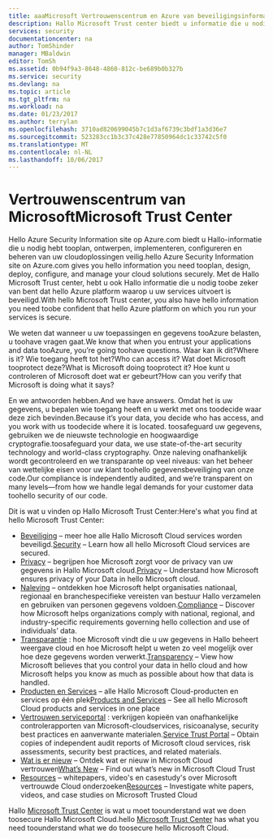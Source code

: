 ```yaml
---
title: aaaMicrosoft Vertrouwenscentrum en Azure van beveiligingsinformatie | Microsoft Docs
description: Hallo Microsoft Trust center biedt u informatie die u nodig toobe zeker van bent dat hello Azure Hallo platform waarop u uw services uitvoert is beveiligd.
services: security
documentationcenter: na
author: TomShinder
manager: MBaldwin
editor: TomSh
ms.assetid: 0b94f9a3-8648-4860-812c-be689b0b327b
ms.service: security
ms.devlang: na
ms.topic: article
ms.tgt_pltfrm: na
ms.workload: na
ms.date: 01/23/2017
ms.author: terrylan
ms.openlocfilehash: 3710ad820699045b7c1d3af6739c3bdf1a3d36e7
ms.sourcegitcommit: 523283cc1b3c37c428e77850964dc1c33742c5f0
ms.translationtype: MT
ms.contentlocale: nl-NL
ms.lasthandoff: 10/06/2017
---
```

# <a name="microsoft-trust-center"></a><span data-ttu-id="895b2-103">Vertrouwenscentrum van Microsoft</span><span class="sxs-lookup"><span data-stu-id="895b2-103">Microsoft Trust Center</span></span>
<span data-ttu-id="895b2-104">Hello Azure Security Information site op Azure.com biedt u Hallo-informatie die u nodig hebt tooplan, ontwerpen, implementeren, configureren en beheren van uw cloudoplossingen veilig.</span><span class="sxs-lookup"><span data-stu-id="895b2-104">hello Azure Security Information site on Azure.com gives you hello information you need tooplan, design, deploy, configure, and manage your cloud solutions securely.</span></span> <span data-ttu-id="895b2-105">Met de Hallo Microsoft Trust center, hebt u ook Hallo informatie die u nodig toobe zeker van bent dat hello Azure platform waarop u uw services uitvoert is beveiligd.</span><span class="sxs-lookup"><span data-stu-id="895b2-105">With hello Microsoft Trust center, you also have hello information you need toobe confident that hello Azure platform on which you run your services is secure.</span></span>

<span data-ttu-id="895b2-106">We weten dat wanneer u uw toepassingen en gegevens tooAzure belasten, u toohave vragen gaat.</span><span class="sxs-lookup"><span data-stu-id="895b2-106">We know that when you entrust your applications and data tooAzure, you’re going toohave questions.</span></span> <span data-ttu-id="895b2-107">Waar kan ik dit?</span><span class="sxs-lookup"><span data-stu-id="895b2-107">Where is it?</span></span> <span data-ttu-id="895b2-108">Wie toegang heeft tot het?</span><span class="sxs-lookup"><span data-stu-id="895b2-108">Who can access it?</span></span> <span data-ttu-id="895b2-109">Wat doet Microsoft tooprotect deze?</span><span class="sxs-lookup"><span data-stu-id="895b2-109">What is Microsoft doing tooprotect it?</span></span> <span data-ttu-id="895b2-110">Hoe kunt u controleren of Microsoft doet wat er gebeurt?</span><span class="sxs-lookup"><span data-stu-id="895b2-110">How can you verify that Microsoft is doing what it says?</span></span>

<span data-ttu-id="895b2-111">En we antwoorden hebben.</span><span class="sxs-lookup"><span data-stu-id="895b2-111">And we have answers.</span></span> <span data-ttu-id="895b2-112">Omdat het is uw gegevens, u bepalen wie toegang heeft en u werkt met ons toodecide waar deze zich bevinden.</span><span class="sxs-lookup"><span data-stu-id="895b2-112">Because it’s your data, you decide who has access, and you work with us toodecide where it is located.</span></span> <span data-ttu-id="895b2-113">toosafeguard uw gegevens, gebruiken we de nieuwste technologie en hoogwaardige cryptografie.</span><span class="sxs-lookup"><span data-stu-id="895b2-113">toosafeguard your data, we use state-of-the-art security technology and world-class cryptography.</span></span> <span data-ttu-id="895b2-114">Onze naleving onafhankelijk wordt gecontroleerd en we transparante op veel niveaus: van het beheer van wettelijke eisen voor uw klant toohello gegevensbeveiliging van onze code.</span><span class="sxs-lookup"><span data-stu-id="895b2-114">Our compliance is independently audited, and we’re transparent on many levels—from how we handle legal demands for your customer data toohello security of our code.</span></span>

<span data-ttu-id="895b2-115">Dit is wat u vinden op Hallo Microsoft Trust Center:</span><span class="sxs-lookup"><span data-stu-id="895b2-115">Here's what you find at hello Microsoft Trust Center:</span></span>

* <span data-ttu-id="895b2-116">[Beveiliging](https://aka.ms/tcsecurity) – meer hoe alle Hallo Microsoft Cloud services worden beveiligd.</span><span class="sxs-lookup"><span data-stu-id="895b2-116">[Security](https://aka.ms/tcsecurity) – Learn how all hello Microsoft Cloud services are secured.</span></span>
* <span data-ttu-id="895b2-117">[Privacy](https://aka.ms/tcprivacy) – begrijpen hoe Microsoft zorgt voor de privacy van uw gegevens in Hallo Microsoft cloud.</span><span class="sxs-lookup"><span data-stu-id="895b2-117">[Privacy](https://aka.ms/tcprivacy) – Understand how Microsoft ensures privacy of your Data in hello Microsoft cloud.</span></span>
* <span data-ttu-id="895b2-118">[Naleving](https://aka.ms/tccompliance) – ontdekken hoe Microsoft helpt organisaties nationaal, regionaal en branchespecifieke vereisten van bestuur Hallo verzamelen en gebruiken van personen gegevens voldoen.</span><span class="sxs-lookup"><span data-stu-id="895b2-118">[Compliance](https://aka.ms/tccompliance) – Discover how Microsoft helps organizations comply with national, regional, and industry-specific requirements governing hello collection and use of individuals’ data.</span></span>
* <span data-ttu-id="895b2-119">[Transparantie](https://aka.ms/tctransparency) : hoe Microsoft vindt die u uw gegevens in Hallo beheert weergave cloud en hoe Microsoft helpt u weten zo veel mogelijk over hoe deze gegevens worden verwerkt.</span><span class="sxs-lookup"><span data-stu-id="895b2-119">[Transparency](https://aka.ms/tctransparency) – View how Microsoft believes that you control your data in hello cloud and how Microsoft helps you know as much as possible about how that data is handled.</span></span>
* <span data-ttu-id="895b2-120">[Producten en Services](https://aka.ms/tcproductsservices) – alle Hallo Microsoft Cloud-producten en services op één plek</span><span class="sxs-lookup"><span data-stu-id="895b2-120">[Products and Services](https://aka.ms/tcproductsservices) – See all hello Microsoft Cloud products and services in one place</span></span>
* <span data-ttu-id="895b2-121">[Vertrouwen serviceportal](https://aka.ms/tcservicetrportal) : verkrijgen kopieën van onafhankelijke controlerapporten van Microsoft-cloudservices, risicoanalyse, security best practices en aanverwante materialen.</span><span class="sxs-lookup"><span data-stu-id="895b2-121">[Service Trust Portal](https://aka.ms/tcservicetrportal) – Obtain copies of independent audit reports of Microsoft cloud services, risk assessments, security best practices, and related materials.</span></span>
* <span data-ttu-id="895b2-122">[Wat is er nieuw](https://aka.ms/tcwhatsnew) – Ontdek wat er nieuw in Microsoft Cloud vertrouwen</span><span class="sxs-lookup"><span data-stu-id="895b2-122">[What’s New](https://aka.ms/tcwhatsnew) – Find out what’s new in Microsoft Cloud Trust</span></span>
* <span data-ttu-id="895b2-123">[Resources](https://aka.ms/tcresources) – whitepapers, video's en casestudy's over Microsoft vertrouwde Cloud onderzoeken</span><span class="sxs-lookup"><span data-stu-id="895b2-123">[Resources](https://aka.ms/tcresources) – Investigate white papers, videos, and case studies on Microsoft Trusted Cloud</span></span>

<span data-ttu-id="895b2-124">Hallo [Microsoft Trust Center](https://www.microsoft.com/trustcenter) is wat u moet toounderstand wat we doen toosecure Hallo Microsoft Cloud.</span><span class="sxs-lookup"><span data-stu-id="895b2-124">hello [Microsoft Trust Center](https://www.microsoft.com/trustcenter) has what you need toounderstand what we do toosecure hello Microsoft Cloud.</span></span>
